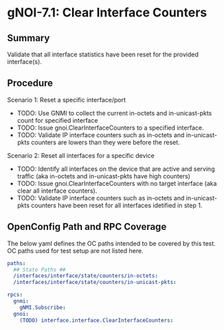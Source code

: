# gNOI-7.1: Clear Interface Counters

## Summary

Validate that all interface statistics have been reset for the provided interface(s).

## Procedure

Scenario 1: Reset a specific interface/port
*   TODO: Use GNMI to collect the current in-octets and in-unicast-pkts count for specified interface
*   TODO: Issue gnoi.ClearInterfaceCounters to a specified interface.
*   TODO: Validate IP interface counters such as in-octets and in-unicast-pkts counters are lowers than they were before the reset.

Scenario 2: Reset all interfaces for a specific device
*   TODO: Identify all interfaces on the device that are active and serving traffic (aka in-octets and in-unicast-pkts have high counters)  
*   TODO: Issue gnoi.ClearInterfaceCounters with no target interface (aka clear all interface counters).
*   TODO: Validate IP interface counters such as in-octets and in-unicast-pkts counters have been reset for all interfaces idetified in step 1.

## OpenConfig Path and RPC Coverage

The below yaml defines the OC paths intended to be covered by this test. OC
paths used for test setup are not listed here.

```yaml
paths:
  ## State Paths ##
  /interfaces/interface/state/counters/in-octets:
  /interfaces/interface/state/counters/in-unicast-pkts:

rpcs:
  gnmi:
    gNMI.Subscribe:
  gnoi:
    (TODO) interface.interface.ClearInterfaceCounters:
```